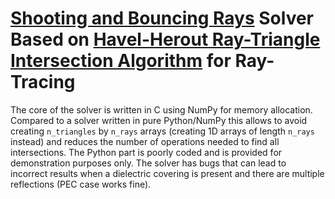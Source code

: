# [Shooting and Bouncing Rays](https://en.wikipedia.org/wiki/Shooting_and_bouncing_rays) Solver Based on [Havel-Herout Ray-Triangle Intersection Algorithm](https://www.researchgate.net/publication/41910471_Yet_Faster_Ray-Triangle_Intersection_Using_SSE4) for Ray-Tracing

The core of the solver is written in C using NumPy for memory allocation. Compared to a solver written in pure Python/NumPy this allows to avoid creating `n_triangles` by `n_rays` arrays (creating  1D arrays of length `n_rays` instead) and reduces the number of operations needed to find all intersections. The Python part is poorly coded and is provided for demonstration purposes only. The solver has bugs that can lead to incorrect results when a dielectric covering is present and there are multiple reflections (PEC case works fine).
